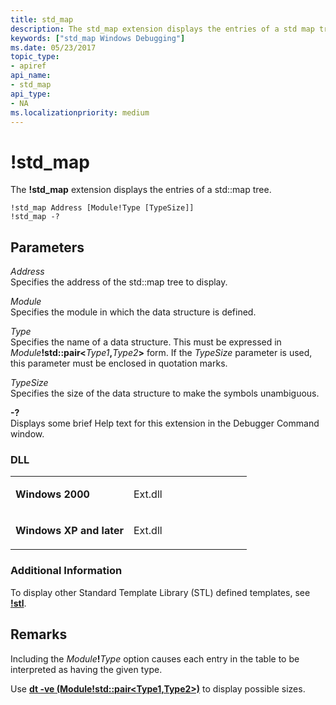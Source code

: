 ```yaml
---
title: std_map
description: The std_map extension displays the entries of a std map tree.
keywords: ["std_map Windows Debugging"]
ms.date: 05/23/2017
topic_type:
- apiref
api_name:
- std_map
api_type:
- NA
ms.localizationpriority: medium
---
```


# !std\_map


The **!std\_map** extension displays the entries of a std::map tree.

```dbgcmd
!std_map Address [Module!Type [TypeSize]]
!std_map -?
```

## <span id="Parameters"></span><span id="parameters"></span><span id="PARAMETERS"></span>Parameters


<span id="_______Address______"></span><span id="_______address______"></span><span id="_______ADDRESS______"></span> *Address*   
Specifies the address of the std::map tree to display.

<span id="_______Module______"></span><span id="_______module______"></span><span id="_______MODULE______"></span> *Module*   
Specifies the module in which the data structure is defined.

<span id="_______Type______"></span><span id="_______type______"></span><span id="_______TYPE______"></span> *Type*   
Specifies the name of a data structure. This must be expressed in <em>Module</em>**!std::pair&lt;**<em>Type1</em>**,**<em>Type2</em>**&gt;** form. If the *TypeSize* parameter is used, this parameter must be enclosed in quotation marks.

<span id="_______TypeSize______"></span><span id="_______typesize______"></span><span id="_______TYPESIZE______"></span> *TypeSize*   
Specifies the size of the data structure to make the symbols unambiguous.

<span id="_______-_______"></span> **-?**   
Displays some brief Help text for this extension in the Debugger Command window.

### <span id="DLL"></span><span id="dll"></span>DLL

<table>
<colgroup>
<col width="50%" />
<col width="50%" />
</colgroup>
<tbody>
<tr class="odd">
<td align="left"><p><strong>Windows 2000</strong></p></td>
<td align="left"><p>Ext.dll</p></td>
</tr>
<tr class="even">
<td align="left"><p><strong>Windows XP and later</strong></p></td>
<td align="left"><p>Ext.dll</p></td>
</tr>
</tbody>
</table>

 

### <span id="Additional_Information"></span><span id="additional_information"></span><span id="ADDITIONAL_INFORMATION"></span>Additional Information

To display other Standard Template Library (STL) defined templates, see [**!stl**](-stl.md).

Remarks
-------

Including the <em>Module</em>**!**<em>Type</em> option causes each entry in the table to be interpreted as having the given type.

Use [**dt -ve (Module!std::pair&lt;Type1,Type2&gt;)**](dt--display-type-.md) to display possible sizes.

 

 






